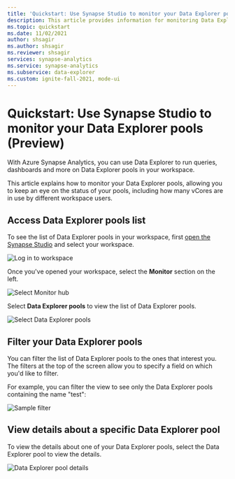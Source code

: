 ```yaml
---
title: 'Quickstart: Use Synapse Studio to monitor your Data Explorer pools (Preview)'
description: This article provides information for monitoring Data Explorer pools.
ms.topic: quickstart
ms.date: 11/02/2021
author: shsagir
ms.author: shsagir
ms.reviewer: shsagir
services: synapse-analytics
ms.service: synapse-analytics
ms.subservice: data-explorer
ms.custom: ignite-fall-2021, mode-ui
---
```


# Quickstart: Use Synapse Studio to monitor your Data Explorer pools (Preview)

With Azure Synapse Analytics, you can use Data Explorer to run queries, dashboards and more on Data Explorer pools in your workspace.

This article explains how to monitor your Data Explorer pools, allowing you to keep an eye on the status of your pools, including how many vCores are in use by different workspace users.

## Access Data Explorer pools list

To see the list of Data Explorer pools in your workspace, first [open the Synapse Studio](https://web.azuresynapse.net/) and select your workspace.

![Log in to workspace](../monitoring/media/common/login-workspace.png)

Once you've opened your workspace, select the **Monitor** section on the left.

![Select Monitor hub](../monitoring/media/common/left-nav.png)

Select **Data Explorer pools** to view the list of Data Explorer pools.

![Select Data Explorer pools](media/monitor-data-explorer-pools/monitor-hub-nav-data-explorer-pools.png)

## Filter your Data Explorer pools

You can filter the list of Data Explorer pools to the ones that interest you. The filters at the top of the screen allow you to specify a field on which you'd like to filter.

For example, you can filter the view to see only the Data Explorer pools containing the name "test":

![Sample filter](media/monitor-data-explorer-pools/filter-example.png)

## View details about a specific Data Explorer pool

To view the details about one of your Data Explorer pools, select the Data Explorer pool to view the details.

![Data Explorer pool details](media/monitor-data-explorer-pools/data-explorer-pool-details.png)

